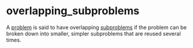 # overlapping_subproblems

A [problem](mathematics/problem) is said to have overlapping [subproblems](mathematics/subproblem) if the problem can be broken down into smaller, simpler subproblems that are reused several times.
